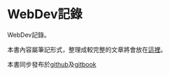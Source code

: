 # WebDev記錄 

WebDev記錄。

本書內容屬筆記形式，整理成較完整的文章將會放在[這裡](https://sharefun010407@blogspot.com)。

本書同步發布於[github](https://github.com/HFYEH/webdev/blob/master/SUMMARY.md)及[gitbook](https://sharefunyeh.gitbooks.io/webdev/content/) 